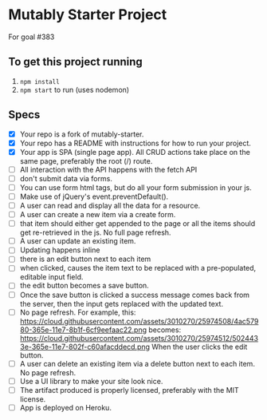 # Mutably Starter Project
For goal #383

## To get this project running
1. `npm install`
1. `npm start` to run (uses nodemon)


## Specs
- [x] Your repo is a fork of mutably-starter.
- [x] Your repo has a README with instructions for how to run your project.
- [x] Your app is SPA (single page app). All CRUD actions take place on the same page, preferably the root (/) route.
- [ ] All interaction with the API happens with the fetch API
 - [ ] don't submit data via forms.
 - [ ]  You can use form html tags, but do all your form submission in your js.
 - [ ]  Make use of jQuery's event.preventDefault().
- [ ] A user can read and display all the data for a resource.
- [ ] A user can create a new item via a create form.
 - [ ] that item should either get appended to the page or all the items should get re-retrieved in the js. No full page refresh.
- [ ] A user can update an existing item.
 - [ ] Updating happens inline
 - [ ] there is an edit button next to each item  
 - [ ] when clicked, causes the item text to be replaced with a pre-populated, editable input field.
 - [ ] the edit button becomes a save button.
 - [ ] Once the save button is clicked a success message comes back from the server, then the input gets replaced with the updated text.
 - [ ] No page refresh.
  For example, this:
  https://cloud.githubusercontent.com/assets/3010270/25974508/4ac57980-365e-11e7-8b1f-6cf9eefaac22.png
  becomes:
  https://cloud.githubusercontent.com/assets/3010270/25974512/5024433e-365e-11e7-802f-c60afacddecd.png
  When the user clicks the edit button.
- [ ] A user can delete an existing item via a delete button next to each item. No page refresh.
- [ ] Use a UI library to make your site look nice.
- [ ] The artifact produced is properly licensed, preferably with the MIT license.
- [ ] App is deployed on Heroku.
